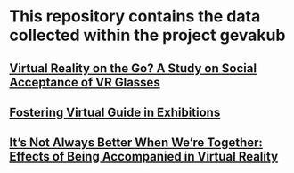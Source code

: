 # This repository contains the data collected within the project gevakub

## <a href="https://github.com/ollop/gevakub/blob/main/Virtual%20Reality%20on%20the%20Go">Virtual Reality on the Go? A Study on Social Acceptance of VR Glasses</a>

## <a href="https://github.com/ollop/gevakub/blob/main/Fostering%20Virtual%20Guide%20in%20Exhibitions">Fostering Virtual Guide in Exhibitions</a>

## <a href="https://github.com/ollop/gevakub/blob/main/It’s%20Not%20Always%20Better%20When%20We’re%20Together">It’s Not Always Better When We’re Together: Effects of Being Accompanied in Virtual Reality</a>
